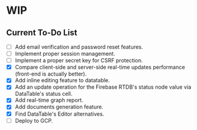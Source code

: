 # WIP
## Current To-Do List
- [ ] Add email verification and password reset features.
- [ ] Implement proper session management.
- [ ] Implement a proper secret key for CSRF protection.
- [X] Compare client-side and server-side real-time updates performance (front-end is actually better).
- [X] Add inline editing feature to datatable.
- [x] Add an update operation for the Firebase RTDB's status node value via DataTable's status cell.
- [x] Add real-time graph report.
- [x] Add documents generation feature.
- [x] Find DataTable's Editor alternatives.
- [ ] Deploy to GCP.
